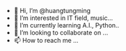 - 👋 Hi, I’m @huangtungming
- 👀 I’m interested in IT field, music...
- 🌱 I’m currently learning A.I., Python..
- 💞️ I’m looking to collaborate on ...
- 📫 How to reach me ...

<!---
huangtungming/huangtungming is a ✨ special ✨ repository because its `README.md` (this file) appears on your GitHub profile.
You can click the Preview link to take a look at your changes.
--->
